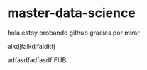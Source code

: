 # master-data-science
hola estoy probando github
gracias por mirar

alkdjfalkdjfaldkfj

adfasdfadfasdf
FUB
